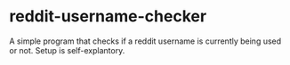 # reddit-username-checker
A simple program that checks if a reddit username is currently being used or not. Setup is self-explantory.

